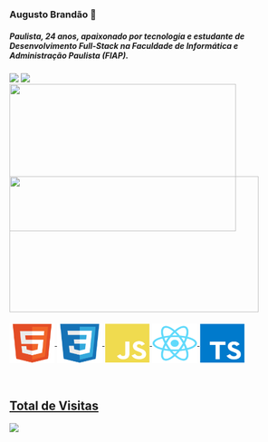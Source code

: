 ### Augusto Brandão 👋
##### Paulista, 24 anos, apaixonado por tecnologia e estudante de Desenvolvimento Full-Stack na Faculdade de Informática e Administração Paulista (FIAP).

<div> 
   <a href="https://www.linkedin.com/in/augusto-brand%C3%A3o-901866186/" target="_blank"><img src="https://img.shields.io/badge/-LinkedIn-%230077B5?style=for-the-badge&logo=linkedin&logoColor=white" target="_blank"></a> 
   <a href="https://api.whatsapp.com/send?phone=5511973274254&text=Ol%C3%A1!%20Vamos%20conversar%3F" target="_blank"><img src="https://img.shields.io/badge/WhatsApp-25D336?style=for-the-badge&logo=whatsapp&logoColor=white" target="_blank"></a> 
</div>

 <div>
  <a href="https://github.com/AugustoBrandao">
  <img height="260em" width="400em" src="https://github-readme-stats.vercel.app/api?username=AugustoBrandao&show_icons=true&theme=light&include_all_commits=true&count_private=true"/>
  <img height="240em" width="440em" style="margin-top:-100px" src="https://github-readme-stats.vercel.app/api/top-langs/?username=AugustoBrandao&layout=compact&langs_count=7&theme=light"/>
</div>
 <div style="display: inline_block"><br>
  <img align="center" alt="Guto-HTML" height="70" width="80" src="https://raw.githubusercontent.com/devicons/devicon/master/icons/html5/html5-original.svg">
  <img align="center" alt="Guto-CSS" height="70" width="80" src="https://raw.githubusercontent.com/devicons/devicon/master/icons/css3/css3-original.svg">
  <img align="center" alt="Guto-Js" height="70" width="80" src="https://raw.githubusercontent.com/devicons/devicon/master/icons/javascript/javascript-plain.svg">
  <img align="center" alt="Guto-Python" height="70" width="80" src="https://raw.githubusercontent.com/devicons/devicon/master/icons/react/react-original.svg">
  <img align="center" alt="Guto-Csharp" height="70" width="80" src="https://raw.githubusercontent.com/devicons/devicon/master/icons/typescript/typescript-original.svg">
</div></br></br>
  
  
<p align="center"> 

 ## Total de Visitas <br>
 <p align="left"> 
   <img alingn="center" src="https://profile-counter.glitch.me/AugustoBrandao/count.svg" />
 </p>

</p>
